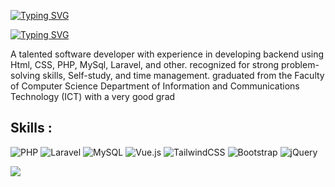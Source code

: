 <p align="center">
  
[![Typing SVG](https://readme-typing-svg.herokuapp.com?font=Fira+Code&weight=900&size=25&pause=1000&color=F78F1D&width=435&lines=Hi+%F0%9F%91%8B%2C+I'm+Mohammed+Altohami)](https://git.io/typing-svg)
</p>
<p align="center">

  [![Typing SVG](https://readme-typing-svg.herokuapp.com?font=Fira+Code&weight=200&pause=1000&color=F7F7F7&width=435&lines=Back-End+Engineer)](https://git.io/typing-svg)
  
</p>

<p>
A talented software developer with experience in developing backend using Html, CSS, PHP, MySql, Laravel, and other. recognized for strong problem-solving skills, Self-study, and time management. graduated
from the Faculty of Computer Science Department of
Information and Communications Technology (ICT)
with a very good grad
</p>

<h2>Skills :</h2>
<p align="center">

![PHP](https://img.shields.io/badge/php-%23777BB4.svg?style=for-the-badge&logo=php&logoColor=white)
![Laravel](https://img.shields.io/badge/laravel-%23FF2D20.svg?style=for-the-badge&logo=laravel&logoColor=white)
![MySQL](https://img.shields.io/badge/mysql-%2300f.svg?style=for-the-badge&logo=mysql&logoColor=white)
![Vue.js](https://img.shields.io/badge/vuejs-%2335495e.svg?style=for-the-badge&logo=vuedotjs&logoColor=%234FC08D)
![TailwindCSS](https://img.shields.io/badge/tailwindcss-%2338B2AC.svg?style=for-the-badge&logo=tailwind-css&logoColor=white)
![Bootstrap](https://img.shields.io/badge/bootstrap-%23563D7C.svg?style=for-the-badge&logo=bootstrap&logoColor=white)
![jQuery](https://img.shields.io/badge/jquery-%230769AD.svg?style=for-the-badge&logo=jquery&logoColor=white)

</p>

![](https://komarev.com/ghpvc/?username=your-github-username&color=green)
